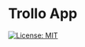 # Trollo App 

[![License: MIT](https://img.shields.io/badge/License-MIT-yellow.svg)](https://opensource.org/licenses/MIT)